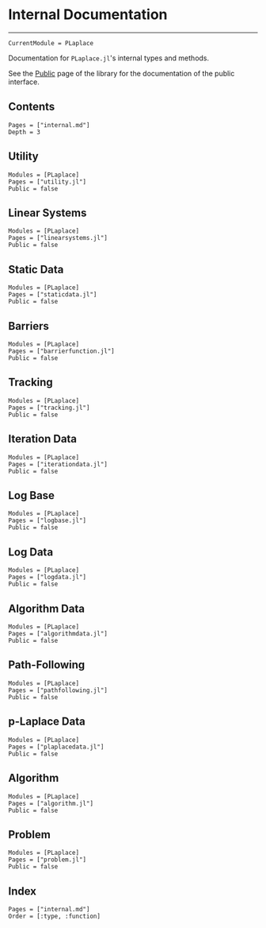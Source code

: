 # Internal Documentation

---

```@meta
CurrentModule = PLaplace
```

Documentation for `PLaplace.jl`'s internal types and methods.

See the [Public](public.md) page of the library for the documentation 
of the public interface.

## Contents

```@contents
Pages = ["internal.md"]
Depth = 3
```

## Utility
```@autodocs
Modules = [PLaplace]
Pages = ["utility.jl"]
Public = false
```

## Linear Systems
```@autodocs
Modules = [PLaplace]
Pages = ["linearsystems.jl"]
Public = false
```

## Static Data
```@autodocs
Modules = [PLaplace]
Pages = ["staticdata.jl"]
Public = false
```

## Barriers
```@autodocs
Modules = [PLaplace]
Pages = ["barrierfunction.jl"]
Public = false
```

## Tracking
```@autodocs
Modules = [PLaplace]
Pages = ["tracking.jl"]
Public = false
```

## Iteration Data
```@autodocs
Modules = [PLaplace]
Pages = ["iterationdata.jl"]
Public = false
```

## Log Base
```@autodocs
Modules = [PLaplace]
Pages = ["logbase.jl"]
Public = false
```

## Log Data
```@autodocs
Modules = [PLaplace]
Pages = ["logdata.jl"]
Public = false
```

## Algorithm Data
```@autodocs
Modules = [PLaplace]
Pages = ["algorithmdata.jl"]
Public = false
```

## Path-Following
```@autodocs
Modules = [PLaplace]
Pages = ["pathfollowing.jl"]
Public = false
```

## p-Laplace Data
```@autodocs
Modules = [PLaplace]
Pages = ["plaplacedata.jl"]
Public = false
```

## Algorithm
```@autodocs
Modules = [PLaplace]
Pages = ["algorithm.jl"]
Public = false
```

## Problem
```@autodocs
Modules = [PLaplace]
Pages = ["problem.jl"]
Public = false
```

## Index
```@index
Pages = ["internal.md"]
Order = [:type, :function]
```